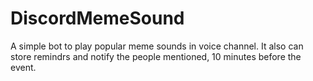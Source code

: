 # DiscordMemeSound
A simple bot to play popular meme sounds in voice channel.
It also can store remindrs and notify the people mentioned, 10 minutes before the event.
